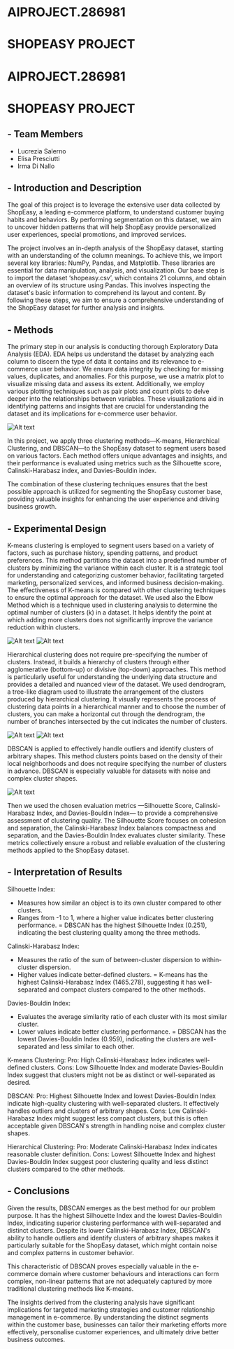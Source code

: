 # AIPROJECT.286981
# SHOPEASY PROJECT

# AIPROJECT.286981
# SHOPEASY PROJECT

## - Team Members
- Lucrezia Salerno 
- Elisa Presciutti
- Irma Di Nallo

##  - Introduction and Description
The goal of this project is to leverage the extensive user data collected by ShopEasy, a leading e-commerce platform, to understand customer buying habits and behaviors. By performing segmentation on this dataset, we aim to uncover hidden patterns that will help ShopEasy provide personalized user experiences, special promotions, and improved services.

The project involves an in-depth analysis of the ShopEasy dataset, starting with an understanding of the column meanings. To achieve this, we import several key libraries: NumPy, Pandas, and Matplotlib. These libraries are essential for data manipulation, analysis, and visualization.
Our base step is to import the dataset ‘shopeasy.csv’, which contains 21 columns, and obtain an overview of its structure using Pandas. This involves inspecting the dataset's basic information to comprehend its layout and content.
By following these steps, we aim to ensure a comprehensive understanding of the ShopEasy dataset for further analysis and insights.


## - Methods
The primary step in our analysis is conducting thorough Exploratory Data Analysis (EDA). EDA helps us understand the dataset by analyzing each column to discern the type of data it contains and its relevance to e-commerce user behavior. We ensure data integrity by checking for missing values, duplicates, and anomalies. For this purpose, we use a matrix plot to visualize missing data and assess its extent. Additionally, we employ various plotting techniques such as pair plots and count plots to delve deeper into the relationships between variables. These visualizations aid in identifying patterns and insights that are crucial for understanding the dataset and its implications for e-commerce user behavior.

![Alt text](/images/correlation.png )

In this project, we apply three clustering methods—K-means, Hierarchical Clustering, and DBSCAN—to the ShopEasy dataset to segment users based on various factors. Each method offers unique advantages and insights, and their performance is evaluated using metrics such as the Silhouette score, Calinski-Harabasz index, and Davies-Bouldin index.

The combination of these clustering techniques ensures that the best possible approach is utilized for segmenting the ShopEasy customer base, providing valuable insights for enhancing the user experience and driving business growth.


## - Experimental Design 
K-means clustering is employed to segment users based on a variety of factors, such as purchase history, spending patterns, and product preferences. This method partitions the dataset into a predefined number of clusters by minimizing the variance within each cluster. It is a strategic tool for understanding and categorizing customer behavior, facilitating targeted marketing, personalized services, and informed business decision-making. The effectiveness of K-means is compared with other clustering techniques to ensure the optimal approach for the dataset. We used also the Elbow Method which is a technique used in clustering analysis to determine the optimal number of clusters (k) in a dataset. It helps identify the point at which adding more clusters does not significantly improve the variance reduction within clusters.

![Alt text](/images/elbow.png )
![Alt text](/images/kmeans.png )


Hierarchical clustering does not require pre-specifying the number of clusters. Instead, it builds a hierarchy of clusters through either agglomerative (bottom-up) or divisive (top-down) approaches. This method is particularly useful for understanding the underlying data structure and provides a detailed and nuanced view of the dataset. We used dendrogram, a tree-like diagram used to illustrate the arrangement of the clusters produced by hierarchical clustering. It visually represents the process of clustering data points in a hierarchical manner and to choose the number of clusters, you can make a horizontal cut through the dendrogram, the number of branches intersected by the cut indicates the number of clusters.

![Alt text](/images/dendrogram.png )
![Alt text](/images/hierarchical.png )

DBSCAN is applied to effectively handle outliers and identify clusters of arbitrary shapes. This method clusters points based on the density of their local neighborhoods and does not require specifying the number of clusters in advance. DBSCAN is especially valuable for datasets with noise and complex cluster shapes.

![Alt text](/images/DBSCAN.png )

Then we used the chosen evaluation metrics —Silhouette Score, Calinski-Harabasz Index, and Davies-Bouldin Index— to provide a comprehensive assessment of clustering quality. The Silhouette Score focuses on cohesion and separation, the Calinski-Harabasz Index balances compactness and separation, and the Davies-Bouldin Index evaluates cluster similarity. These metrics collectively ensure a robust and reliable evaluation of the clustering methods applied to the ShopEasy dataset.


## - Interpretation of Results 
 Silhouette Index:
- Measures how similar an object is to its own cluster compared to other clusters.
- Ranges from -1 to 1, where a higher value indicates better clustering performance.
 = DBSCAN has the highest Silhouette Index (0.251), indicating the best clustering quality among the three methods.

 Calinski-Harabasz Index:
- Measures the ratio of the sum of between-cluster dispersion to within-cluster dispersion.
- Higher values indicate better-defined clusters.
 = K-means has the highest Calinski-Harabasz Index (1465.278), suggesting it has well-separated and compact clusters compared to the other methods.

 Davies-Bouldin Index:
- Evaluates the average similarity ratio of each cluster with its most similar cluster.
- Lower values indicate better clustering performance.
 = DBSCAN has the lowest Davies-Bouldin Index (0.959), indicating the clusters are well-separated and less similar to each other.



 K-means Clustering:
Pro: High Calinski-Harabasz Index indicates well-defined clusters.
Cons: Low Silhouette Index and moderate Davies-Bouldin Index suggest that clusters might not be as distinct or well-separated as desired.

 DBSCAN:
Pro: Highest Silhouette Index and lowest Davies-Bouldin Index indicate high-quality clustering with well-separated clusters. It effectively handles outliers and clusters of arbitrary shapes.
Cons: Low Calinski-Harabasz Index might suggest less compact clusters, but this is often acceptable given DBSCAN's strength in handling noise and complex cluster shapes.

 Hierarchical Clustering: 
Pro: Moderate Calinski-Harabasz Index indicates reasonable cluster definition.
Cons: Lowest Silhouette Index and highest Davies-Bouldin Index suggest poor clustering quality and less distinct clusters compared to the other methods.



## - Conclusions 
Given the results, DBSCAN emerges as the best method for our problem purpose. It has the highest Silhouette Index and the lowest Davies-Bouldin Index, indicating superior clustering performance with well-separated and distinct clusters. Despite its lower Calinski-Harabasz Index, DBSCAN's ability to handle outliers and identify clusters of arbitrary shapes makes it particularly suitable for the ShopEasy dataset, which might contain noise and complex patterns in customer behavior.

This characteristic of DBSCAN proves especially valuable in the e-commerce domain where customer behaviours and interactions can form complex, non-linear patterns that are not adequately captured by more traditional clustering methods like K-means.

The insights derived from the clustering analysis have significant implications for targeted marketing strategies and customer relationship management in e-commerce. By understanding the distinct segments within the customer base, businesses can tailor their marketing efforts more effectively, personalise customer experiences, and ultimately drive better business outcomes.

